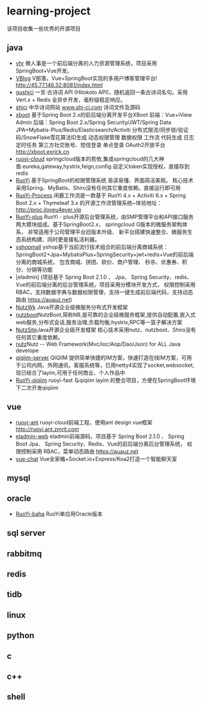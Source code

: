 # learning-project
该项目收集一些优秀的开源项目

## java
* [vhr](https://github.com/lenve/vhr)  微人事是一个前后端分离的人力资源管理系统，项目采用SpringBoot+Vue开发。
* [VBlog](https://github.com/lenve/VBlog)  V部落，Vue+SpringBoot实现的多用户博客管理平台! http://45.77.146.32:8081/index.html
* [gushici](https://github.com/xenv/gushici)  一言·古诗词 API (Hitokoto API)，随机返回一条古诗词名句。采用 Vert.x + Redis 全异步开发，毫秒级稳定响应。
* [shici](https://github.com/michaelliao/shici)  中华诗词网站 www.shi-ci.com 诗词文件及源码
* [xboot](https://github.com/Exrick/xboot)  基于Spring Boot 2.x的前后端分离开发平台XBoot 前端：Vue+iView Admin 后端：Spring Boot 2.x/Spring Security/JWT/Spring Data JPA+Mybatis-Plus/Redis/Elasticsearch/Activiti 分布式限流/同步锁/验证码/SnowFlake雪花算法ID生成 动态权限管理 数据权限 工作流 代码生成 日志 定时任务 第三方社交账号、短信登录 单点登录 OAuth2开放平台 http://xboot.exrick.cn
* [ruoyi-cloud](https://github.com/zhangmrit/ruoyi-cloud)  springcloud版本的若依,集成springcloud的几大神兽:eureka,gateway,hystrix,feign,config.自定义token实现授权，直接存到redis 
* [RuoYi](https://gitee.com/y_project/RuoYi)  基于SpringBoot的权限管理系统 易读易懂、界面简洁美观。 核心技术采用Spring、MyBatis、Shiro没有任何其它重度依赖。直接运行即可用 
* [RuoYi-Process](https://gitee.com/calvinhwang123/RuoYi-Process) 闲鹿工作流是一款基于 RuoYi 4.x + Activiti 6.x + Spring Boot 2.x + Thymeleaf 3.x 的开源工作流管理系统~体验地址：http://proc.iloveu4ever.vip 
* [RuoYi-plus](https://gitee.com/aimeng2017/RuoYi-plus/tree/master)  RuoYi - plus开源后台管理系统，由SMP管理平台和API接口服务两大模块组成。基于SpringBoot2.x， springcloud G版本的微服务架构体系， 非常适用于公司管理平台旧版本升级、 新平台搭建快速整合、微服务生态系统构建、同时更是接私活利器。 
* [yshopmall](https://github.com/guchengwuyue/yshopmall) yshop基于当前流行技术组合的前后端分离商城系统： SpringBoot2+Jpa+MybatisPlus+SpringSecurity+jwt+redis+Vue的前后端分离的商城系统， 包含商城、拼团、砍价、商户管理、 秒杀、优惠券、积分、分销等功能
* [eladmin] (项目基于 Spring Boot 2.1.0 、 Jpa、 Spring Security、redis、Vue的前后端分离的后台管理系统，项目采用分模块开发方式， 权限控制采用 RBAC，支持数据字典与数据权限管理，支持一键生成前后端代码，支持动态路由 https://auauz.net)
* [NutzWk](https://github.com/Wizzercn/NutzWk) Java开源企业级微服务分布式开发框架
* [nutzboot](https://github.com/nutzam/nutzboot)NutzBoot,简称NB,是可靠的企业级微服务框架,提供自动配置,嵌入式web服务,分布式会话,服务治理,负载均衡,hystrix,RPC等一篮子解决方案 
* [NutzSite](https://gitee.com/TomYule/NutzSite)Java开源企业级开发框架 核心技术采用nutz、nutzboot、Shiro没有任何其它重度依赖。
* [nutz](https://github.com/nutzam/nutz)Nutz -- Web Framework(Mvc/Ioc/Aop/Dao/Json) for ALL Java develope
* [qiqiim-server](https://gitee.com/qiqiim/qiqiim-server) QIQIIM 提供简单快捷的IM方案，快速打造在线IM方案，可用于公司内网、外网通讯，客服系统等，已用netty4实现了socket,websocket,现已结合了layim,可用于任何商业、个人作品中 
* [RuoYi-qiqiim](https://gitee.com/wenhaofan/RuoYi-qiqiim) ruoyi-fast 与qiqiim layim 的整合项目，方便在SpringBoot环境下二次开发qiqiiim 

## vue 
* [ruoyi-ant](https://github.com/zhangmrit/ruoyi-ant)  ruoyi-cloud前端工程，使用ant design vue框架 http://ruoyi.ant.zmrit.com
* [eladmin-web](https://github.com/elunez/eladmin-web) eladmin前端源码，项目基于 Spring Boot 2.1.0 、 Spring Boot Jpa、 Spring Security、Redis、Vue的前后端分离后台管理系统， 权限控制采用 RBAC，菜单动态路由 https://auauz.net
* [vue-chat](https://github.com/microzz/vue-chat) Vue全家桶+Socket.io+Express/Koa2打造一个智能聊天室

## mysql
## oracle
* [RuoYi-baha](https://gitee.com/baha/RuoYi-fast-Oracle) RuoYi单应用Oracle版本
## sql server
## rabbitmq
## redis
## tidb
## linux
## python
## c
## c++
## shell

